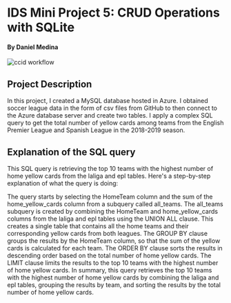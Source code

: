 # IDS Mini Project 5: CRUD Operations with SQLite

#### By Daniel Medina
![ccid workflow](https://github.com/medinardaniel/ids706-miniproj-5/actions/workflows/cicd.yml/badge.svg)

## Project Description
In this project, I created a MySQL database hosted in Azure. I obtained soccer league data in the form of csv files
from GitHub to then connect to the Azure database server and create two tables. I apply a complex SQL query to get
the total number of yellow cards among teams from the English Premier League and Spanish League in the 2018-2019
season.

## Explanation of the SQL query

This SQL query is retrieving the top 10 teams with the highest number of home yellow cards from the laliga and epl tables. Here's a step-by-step explanation of what the query is doing:

The query starts by selecting the HomeTeam column and the sum of the home_yellow_cards column from a subquery called all_teams.
The all_teams subquery is created by combining the HomeTeam and home_yellow_cards columns from the laliga and epl tables using the UNION ALL clause. This creates a single table that contains all the home teams and their corresponding yellow cards from both leagues.
The GROUP BY clause groups the results by the HomeTeam column, so that the sum of the yellow cards is calculated for each team.
The ORDER BY clause sorts the results in descending order based on the total number of home yellow cards.
The LIMIT clause limits the results to the top 10 teams with the highest number of home yellow cards.
In summary, this query retrieves the top 10 teams with the highest number of home yellow cards by combining the laliga and epl tables, grouping the results by team, and sorting the results by the total number of home yellow cards.

